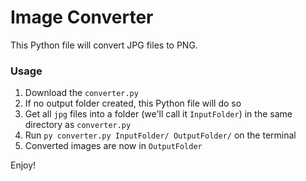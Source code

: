 # Image Converter
This Python file will convert JPG files to PNG.

### Usage
1. Download the `converter.py`
2. If no output folder created, this Python file will do so
3. Get all `jpg` files into a folder (we'll call it `InputFolder`) in the same directory as `converter.py`
4. Run `py converter.py InputFolder/ OutputFolder/` on the terminal
5. Converted images are now in `OutputFolder`

Enjoy!
